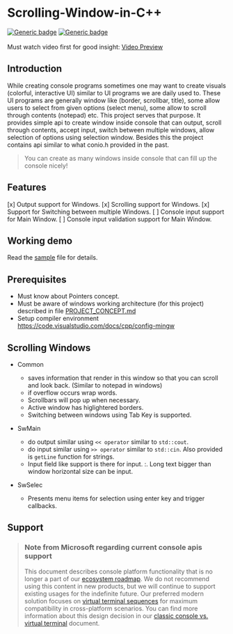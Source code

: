 <h1>Scrolling-Window-in-C++</h1>

[![Generic badge](https://img.shields.io/badge/OS-Windows-blue.svg)](https://shields.io/)
[![Generic badge](https://img.shields.io/badge/Mingw-gcc-green.svg)](https://shields.io/)
\
\
Must watch video first for good insight:
[Video Preview](https://youtu.be/AKy5GKpfbKc)

## Introduction

While creating console programs sometimes one may want to create visuals (colorful, interactive UI) similar to UI programs we are daily used to. These UI programs are generally window like (border, scrollbar, title), some allow users to select from given options (select menu), some allow to scroll through contents (notepad) etc. This project serves that purpose. It provides simple api to create window inside console that can output, scroll through contents, accept input, switch between multiple windows, allow selection of options using selection window. Besides this the project contains api similar to what conio.h provided in the past.

> You can create as many windows inside console that can fill up the console nicely!

## Features

[x] Output support for Windows.
[x] Scrolling support for Windows.
[x] Support for Switching between multiple Windows.
[ ] Console input support for Main Window.
[ ] Console input validation support for Main Window.

## Working demo
Read the [sample](./sample.cpp) file for details.

## Prerequisites

* Must know about Pointers concept.
* Must be aware of windows working architecture (for this project) described in file [PROJECT_CONCEPT.md](./PROJECT_CONCEPT.md)
* Setup compiler environment https://code.visualstudio.com/docs/cpp/config-mingw

## Scrolling Windows

* Common
  * saves information that render in this window so that you can scroll and look back. (Similar to notepad in windows)
  * if overflow occurs wrap words.
  * Scrollbars will pop up when necessary.
  * Active window has higlightered borders.
  * Switching between windows using Tab Key is supported.

* SwMain
  * do output similar using `<< operator` similar to `std::cout`.
  * do input similar using `>> operator` similar to `std::cin`. Also provided is `getLine` function for strings.
  * Input field like support is there for input. :. Long text bigger than window horizontal size can be input.

* SwSelec
  * Presents menu items for selection using enter key and trigger callbacks.

## Support

> ### Note from Microsoft regarding current console apis support
> This document describes console platform functionality that is no longer a part of our [ecosystem roadmap](https://docs.microsoft.com/en-us/windows/console/ecosystem-roadmap). We do not recommend using this content in new products, but we will continue to support existing usages for the indefinite future. Our preferred modern solution focuses on [virtual terminal sequences](https://docs.microsoft.com/en-us/windows/console/console-virtual-terminal-sequences) for maximum compatibility in cross-platform scenarios. You can find more information about this design decision in our [classic console vs. virtual terminal](https://docs.microsoft.com/en-us/windows/console/classic-vs-vt) document.